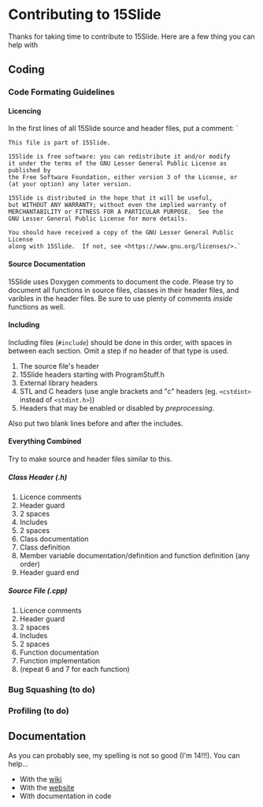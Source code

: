 # Contributing to 15Slide
Thanks for taking time to contribute to 15Slide. Here are a few thing you can help with
## Coding
### Code Formating Guidelines
#### Licencing
In the first lines of all 15Slide source and header files, put a comment:
`   

    This file is part of 15Slide.

    15Slide is free software: you can redistribute it and/or modify
    it under the terms of the GNU Lesser General Public License as published by
    the Free Software Foundation, either version 3 of the License, or
    (at your option) any later version.

    15Slide is distributed in the hope that it will be useful,
    but WITHOUT ANY WARRANTY; without even the implied warranty of
    MERCHANTABILITY or FITNESS FOR A PARTICULAR PURPOSE.  See the
    GNU Lesser General Public License for more details.

    You should have received a copy of the GNU Lesser General Public License
    along with 15Slide.  If not, see <https://www.gnu.org/licenses/>.`


#### Source Documentation
15Slide uses Doxygen comments to document the code. Please try to document all functions in source files, classes in their header files, and varibles in the header files. Be sure to use plenty of comments _inside_ functions as well.

#### Including
Including files (`#include`) should be done in this order, with spaces in between each section. Omit a step if no header of that type is used.
1. The source file's header
2. 15Slide headers starting with ProgramStuff.h
3. External library headers
4. STL and C headers (use angle brackets and "c" headers (eg. `<cstdint>` instead of `<stdint.h>`))
5. Headers that may be enabled or disabled by _preprocessing_.

Also put two blank lines before and after the includes.

#### Everything Combined
Try to make source and header files similar to this.
##### Class Header (.h)
1. Licence comments
2. Header guard
3. 2 spaces
4. Includes
5. 2 spaces
6. Class documentation
7. Class definition
8. Member variable documentation/definition and function definition (any order)
9. Header guard end
##### Source File (.cpp)
1. Licence comments
2. Header guard
3. 2 spaces
4. Includes
5. 2 spaces
6. Function documentation
7. Function implementation
8. (repeat 6 and 7 for each function)
### Bug Squashing (to do)
### Profiling (to do)
## Documentation
As you can probably see, my spelling is not so good (I'm 14!!!). You can help...
* With the [wiki](https://github.com/JZJisawesome/15Slide/wiki)
* With the [website](https://github.com/JZJisawesome/15Slide/tree/master/docs)
* With documentation in code
